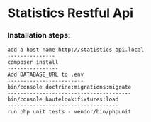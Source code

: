 # Statistics Restful Api


### Installation steps: 

    add a host name http://statistics-api.local
    ---------------
    composer install
    ----------------
    Add DATABASE_URL to .env
    ------------------------
    bin/console doctrine:migrations:migrate
    ---------------------------------------
    bin/console hautelook:fixtures:load
    -----------------------------------
    run php unit tests - vendor/bin/phpunit 

    
